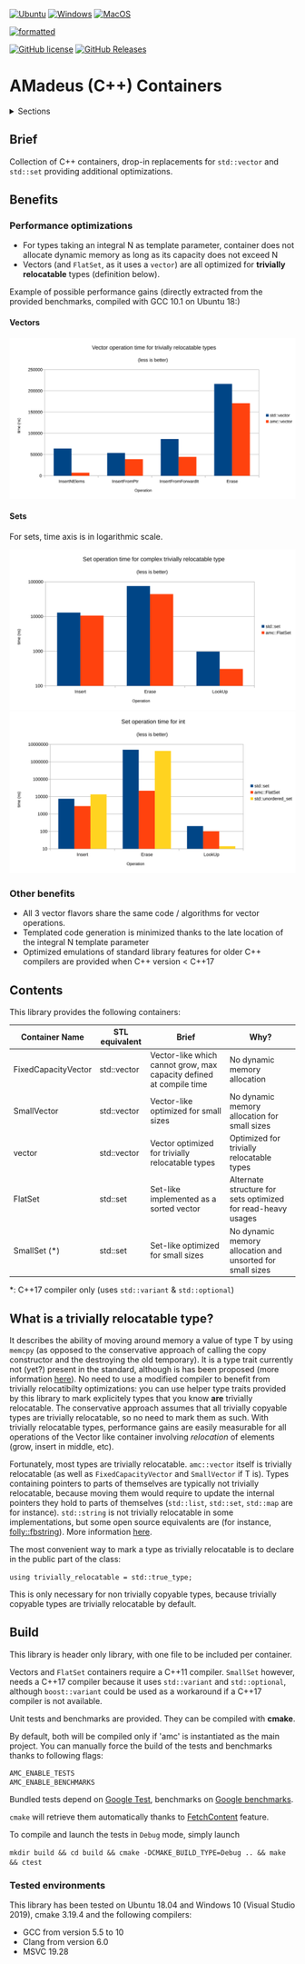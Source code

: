 [![Ubuntu](https://github.com/AmadeusITGroup/amc/actions/workflows/ubuntu.yml/badge.svg)](https://github.com/AmadeusITGroup/amc/actions/workflows/ubuntu.yml)
[![Windows](https://github.com/AmadeusITGroup/amc/actions/workflows/windows.yml/badge.svg)](https://github.com/AmadeusITGroup/amc/actions/workflows/windows.yml)
[![MacOS](https://github.com/AmadeusITGroup/amc/actions/workflows/macos.yml/badge.svg)](https://github.com/AmadeusITGroup/amc/actions/workflows/macos.yml)

[![formatted](https://github.com/AmadeusITGroup/amc/actions/workflows/clang-format-check.yml/badge.svg)](https://github.com/AmadeusITGroup/amc/actions/workflows/clang-format-check.yml)

[![GitHub license](https://img.shields.io/badge/license-MIT-blue.svg)](https://raw.githubusercontent.com/AmadeusITGroup/amc/master/LICENSE)
[![GitHub Releases](https://img.shields.io/github/release/AmadeusITGroup/amc.svg)](https://github.com/AmadeusITGroup/amc/releases)

# AMadeus (C++) Containers

<details><summary>Sections</summary>
<p>

- [AMadeus (C++) Containers](#amadeus-c-containers)
  - [Brief](#brief)
  - [Benefits](#benefits)
    - [Performance optimizations](#performance-optimizations)
      - [Vectors](#vectors)
      - [Sets](#sets)
    - [Other benefits](#other-benefits)
  - [Contents](#contents)
  - [What is a trivially relocatable type?](#what-is-a-trivially-relocatable-type)
  - [Build](#build)
    - [Tested environments](#tested-environments)

</p>
</details>

## Brief

Collection of C++ containers, drop-in replacements for `std::vector` and `std::set` providing additional optimizations.

## Benefits

### Performance optimizations

 - For types taking an integral N as template parameter, container does not allocate dynamic memory as long as its capacity does not exceed N
 - Vectors (and `FlatSet`, as it uses a `vector`) are all optimized for **trivially relocatable** types (definition below).

Example of possible performance gains (directly extracted from the provided benchmarks, compiled with GCC 10.1 on Ubuntu 18:)

#### Vectors

![Alt text](./docs/vector_bench_reloctype.svg)

#### Sets

For sets, time axis is in logarithmic scale.

![Alt text](./docs/set_bench_reloctype.svg)
![Alt text](./docs/set_bench_int.svg)

### Other benefits

 - All 3 vector flavors share the same code / algorithms for vector operations.
 - Templated code generation is minimized thanks to the late location of the integral N template parameter
 - Optimized emulations of standard library features for older C++ compilers are provided when C++ version < C++17

## Contents

This library provides the following containers:

| Container Name      | STL equivalent | Brief                                                               | Why?                                                         |
| ------------------- | -------------- | ------------------------------------------------------------------- | ------------------------------------------------------------ |
| FixedCapacityVector | std::vector    | Vector-like which cannot grow, max capacity defined at compile time | No dynamic memory allocation                                 |
| SmallVector         | std::vector    | Vector-like optimized for small sizes                               | No dynamic memory allocation for small sizes                 |
| vector              | std::vector    | Vector optimized for trivially relocatable types                    | Optimized for trivially relocatable types                    |
| FlatSet             | std::set       | Set-like implemented as a sorted vector                             | Alternate structure for sets optimized for read-heavy usages |
| SmallSet (\*)       | std::set       | Set-like optimized for small sizes                                  | No dynamic memory allocation and unsorted for small sizes    |

 \*: C++17 compiler only (uses `std::variant` & `std::optional`)

## What is a trivially relocatable type?

It describes the ability of moving around memory a value of type T by using `memcpy` (as opposed to the conservative approach of calling the copy constructor and the destroying the old temporary). 
It is a type trait currently not (yet?) present in the standard, although is has been proposed (more information [here](https://quuxplusone.github.io/blog/2018/07/18/announcing-trivially-relocatable/)).
No need to use a modified compiler to benefit from trivially relocatibilty optimizations: you can use helper type traits provided by this library to mark explicitely types that you know **are** trivially relocatable. The conservative approach assumes that all trivially copyable types are trivially relocatable, so no need to mark them as such.
With trivially relocatable types, performance gains are easily measurable for all operations of the Vector like container involving *relocation* of elements (grow, insert in middle, etc).

Fortunately, most types are trivially relocatable. `amc::vector` itself is trivially relocatable (as well as `FixedCapacityVector` and `SmallVector` if T is). Types containing pointers to parts of themselves are typically not trivially relocatable, because moving them would require to update the internal pointers they hold to parts of themselves (`std::list`, `std::set`, `std::map` are for instance). `std::string` is not trivially relocatable in some implementations, but some open source equivalents are (for instance, [folly::fbstring](https://github.com/facebook/folly/blob/master/folly/FBString.h)). More information [here](https://quuxplusone.github.io/blog/2019/02/20/p1144-what-types-are-relocatable/).

The most convenient way to mark a type as trivially relocatable is to declare in the public part of the class:

`using trivially_relocatable = std::true_type;`

This is only necessary for non trivially copyable types, because trivially copyable types are trivially relocatable by default.

## Build

This library is header only library, with one file to be included per container.

Vectors and `FlatSet` containers require a C++11 compiler. 
`SmallSet` however, needs a C++17 compiler because it uses `std::variant` and `std::optional`, although `boost::variant` could be used as a workaround if a C++17 compiler is not available.

Unit tests and benchmarks are provided. They can be compiled with **cmake**. 

By default, both will be compiled only if 'amc' is instantiated as the main project. You can manually force the build of the tests and benchmarks thanks to following flags:
```
AMC_ENABLE_TESTS
AMC_ENABLE_BENCHMARKS
```

Bundled tests depend on [Google Test](https://github.com/google/googletest), benchmarks on [Google benchmarks](https://github.com/google/benchmark).

`cmake` will retrieve them automatically thanks to [FetchContent](https://cmake.org/cmake/help/latest/module/FetchContent.html) feature.

To compile and launch the tests in `Debug` mode, simply launch

`mkdir build && cd build && cmake -DCMAKE_BUILD_TYPE=Debug .. && make && ctest`

### Tested environments

This library has been tested on Ubuntu 18.04 and Windows 10 (Visual Studio 2019), cmake 3.19.4 and the following compilers:
 - GCC from version 5.5 to 10
 - Clang from version 6.0
 - MSVC 19.28
